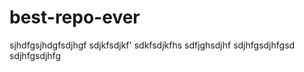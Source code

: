 # best-repo-ever


sjhdfgsjhdgfsdjhgf
sdjkfsdjkf'
sdkfsdjkfhs
sdfjghsdjhf
sdjhfgsdjhfgsd
sdjhfgsdjhfg

